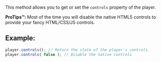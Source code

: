 This method allows you to get or set the `controls` property of the player.

<div class="alert alert-info">
	<strong>ProTips™:</strong> Most of the time you will disable the native HTML5 controls to provide your fancy HTML/CSS/JS controls.
</div>

## Example:
```javascript
player.controls(); // Return the state of the player's controls
player.controls( false ); // Disable the native controls
```